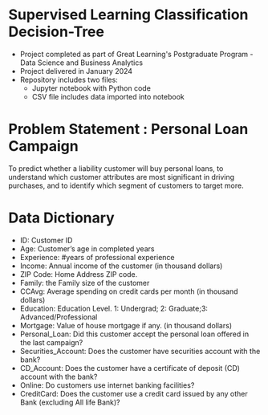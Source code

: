 # Supervised Learning Classification Decision-Tree
* Project completed as part of Great Learning's Postgraduate Program - Data Science and Business Analytics
* Project delivered in January 2024
* Repository includes two files:
  * Jupyter notebook with Python code
  * CSV file includes data imported into notebook
 
# Problem Statement : Personal Loan Campaign
To predict whether a liability customer will buy personal loans, to understand which customer attributes are most significant in driving purchases, and to identify which segment of customers to target more.

# Data Dictionary
* ID: Customer ID
* Age: Customer’s age in completed years
* Experience: #years of professional experience
* Income: Annual income of the customer (in thousand dollars)
* ZIP Code: Home Address ZIP code.
* Family: the Family size of the customer
* CCAvg: Average spending on credit cards per month (in thousand dollars)
* Education: Education Level. 1: Undergrad; 2: Graduate;3: Advanced/Professional
* Mortgage: Value of house mortgage if any. (in thousand dollars)
* Personal_Loan: Did this customer accept the personal loan offered in the last campaign?
* Securities_Account: Does the customer have securities account with the bank?
* CD_Account: Does the customer have a certificate of deposit (CD) account with the bank?
* Online: Do customers use internet banking facilities?
* CreditCard: Does the customer use a credit card issued by any other Bank (excluding All life Bank)?
